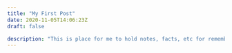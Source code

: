 ```yaml
---
title: "My First Post"
date: 2020-11-05T14:06:23Z
draft: false

description: "This is place for me to hold notes, facts, etc for remembering and sharing"
---
```



